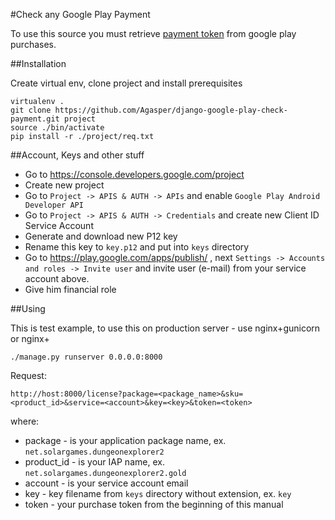 #Check any Google Play Payment

To use this source you must retrieve [payment token](http://developer.android.com/google/play/billing/billing_reference.html) from google play purchases.


##Installation

Create virtual env, clone project and install prerequisites

```
virtualenv .
git clone https://github.com/Agasper/django-google-play-check-payment.git project
source ./bin/activate
pip install -r ./project/req.txt
```

##Account, Keys and other stuff

* Go to https://console.developers.google.com/project
* Create new project
* Go to ```Project -> APIS & AUTH -> APIs``` and enable ```Google Play Android Developer API```
* Go to ```Project -> APIS & AUTH -> Credentials``` and create new Client ID Service Account
* Generate and download new P12 key
* Rename this key to `key.p12` and put into ```keys``` directory
* Go to https://play.google.com/apps/publish/ , next ```Settings -> Accounts and roles -> Invite user``` and invite user (e-mail) from your service account above.
* Give him financial role

##Using

This is test example, to use this on production server - use nginx+gunicorn or nginx+<what u prefer for backend>

```
./manage.py runserver 0.0.0.0:8000
```

Request:

```
http://host:8000/license?package=<package_name>&sku=<product_id>&service=<account>&key=<key>&token=<token>
```
where:

* package - is your application package name, ex. ```net.solargames.dungeonexplorer2```
* product_id - is your IAP name, ex. ```net.solargames.dungeonexplorer2.gold```
* account - is your service account email
* key - key filename from ```keys``` directory without extension, ex. ```key```
* token - your purchase token from the beginning of this manual
